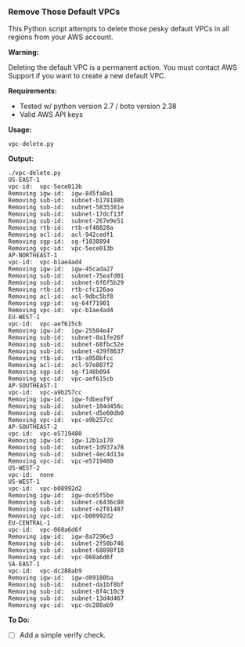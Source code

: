 ### Remove Those Default VPCs

This Python script attempts to delete those pesky default VPCs in all regions from your AWS account.

**Warning:**

Deleting the default VPC is a permanent action.
You must contact AWS Support if you want to create a new default VPC.

**Requirements:**

* Tested w/ python version 2.7 / boto version 2.38
* Valid AWS API keys

**Usage:**

```
vpc-delete.py
```

**Output:**

```
./vpc-delete.py
US-EAST-1
vpc-id:  vpc-5ece013b
Removing igw-id:  igw-845fa8e1
Removing sub-id:  subnet-b178188b
Removing sub-id:  subnet-5835381e
Removing sub-id:  subnet-17dcf13f
Removing sub-id:  subnet-267e9e51
Removing rtb-id:  rtb-ef40828a
Removing acl-id:  acl-942cedf1
Removing sgp-id:  sg-f1038894
Removing vpc-id:  vpc-5ece013b
AP-NORTHEAST-1
vpc-id:  vpc-b1ae4ad4
Removing igw-id:  igw-45cada27
Removing sub-id:  subnet-75eafd01
Removing sub-id:  subnet-6f6f5b29
Removing rtb-id:  rtb-cfc126aa
Removing acl-id:  acl-9dbc5bf8
Removing sgp-id:  sg-64f71901
Removing vpc-id:  vpc-b1ae4ad4
EU-WEST-1
vpc-id:  vpc-aef615cb
Removing igw-id:  igw-25504e47
Removing sub-id:  subnet-0a1fe26f
Removing sub-id:  subnet-68fbc52e
Removing sub-id:  subnet-439f8637
Removing rtb-id:  rtb-a950bfcc
Removing acl-id:  acl-97e807f2
Removing sgp-id:  sg-f148b094
Removing vpc-id:  vpc-aef615cb
AP-SOUTHEAST-1
vpc-id:  vpc-a9b257cc
Removing igw-id:  igw-fdbeaf9f
Removing sub-id:  subnet-184d456c
Removing sub-id:  subnet-d5e60db0
Removing vpc-id:  vpc-a9b257cc
AP-SOUTHEAST-2
vpc-id:  vpc-e5719480
Removing igw-id:  igw-12b1a170
Removing sub-id:  subnet-1d937a78
Removing sub-id:  subnet-4ec4d13a
Removing vpc-id:  vpc-e5719480
US-WEST-2
vpc-id:  none
US-WEST-1
vpc-id:  vpc-b08992d2
Removing igw-id:  igw-dce5f5be
Removing sub-id:  subnet-c6436c80
Removing sub-id:  subnet-e2f81487
Removing vpc-id:  vpc-b08992d2
EU-CENTRAL-1
vpc-id:  vpc-068a6d6f
Removing igw-id:  igw-8a7296e3
Removing sub-id:  subnet-2f50b746
Removing sub-id:  subnet-68898f10
Removing vpc-id:  vpc-068a6d6f
SA-EAST-1
vpc-id:  vpc-dc288ab9
Removing igw-id:  igw-d89180ba
Removing sub-id:  subnet-da1bf8bf
Removing sub-id:  subnet-8f4c10c9
Removing sub-id:  subnet-13d4d467
Removing vpc-id:  vpc-dc288ab9
```

**To Do:**

- [ ] Add a simple verify check.
